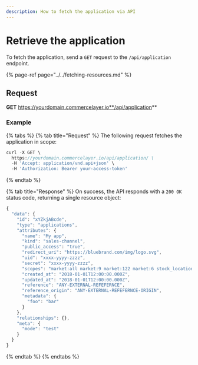 ```yaml
---
description: How to fetch the application via API
---
```


# Retrieve the application

To fetch the application, send a `GET` request to the `/api/application` endpoint.

{% page-ref page="../../fetching-resources.md" %}

## Request

**GET** https://yourdomain.commercelayer.io**/api/application**

### **Example**

{% tabs %}
{% tab title="Request" %}
The following request fetches the application in scope:

```javascript
curl -X GET \
  https://yourdomain.commercelayer.io/api/application/ \
  -H 'Accept: application/vnd.api+json' \
  -H 'Authorization: Bearer your-access-token'
```
{% endtab %}

{% tab title="Response" %}
On success, the API responds with a `200 OK` status code, returning a single resource object:

```javascript
{
  "data": {
    "id": "xYZkjABcde",
    "type": "applications",
    "attributes": {
      "name": "My app",
      "kind": "sales-channel",
      "public_access": "true",
      "redirect_uri": "https://bluebrand.com/img/logo.svg",
      "uid": "xxxx-yyyy-zzzz",
      "secret": "xxxx-yyyy-zzzz",
      "scopes": "market:all market:9 market:122 market:6 stock_location:6 stock_location:33",
      "created_at": "2018-01-01T12:00:00.000Z",
      "updated_at": "2018-01-01T12:00:00.000Z",
      "reference": "ANY-EXTERNAL-REFEFERNCE",
      "reference_origin": "ANY-EXTERNAL-REFEFERNCE-ORIGIN",
      "metadata": {
        "foo": "bar"
      }
    },
    "relationships": {},
    "meta": {
      "mode": "test"
    }
  }
}
```
{% endtab %}
{% endtabs %}

